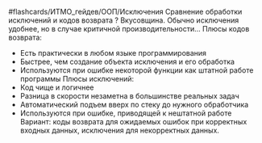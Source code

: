 #flashcards/ИТМО_гейдев/ООП/Исключения
Сравнение обработки исключений и кодов возврата
?
Вкусовщина. Обычно исключения удобнее, но в случае критичной производительности...
Плюсы кодов возврата:
- Есть практически в любом языке программирования
- Быстрее, чем создание объекта исключения и его обработка
- Используются при ошибке некоторой функции как штатной работе программы
Плюсы исключений:
- Код чище и логичнее
- Разница в скорости незаметна в большинстве реальных задач
- Автоматический подъем вверх по стеку до нужного обработчика
- Используются при ошибке, приводящей к нештатной работе
Вариант: коды возврата для ожидаемых ошибок при корректных входных данных, исключения для некорректных данных.
